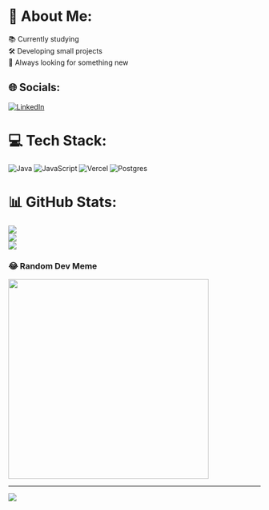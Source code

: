 # 💫 About Me:
📚 Currently studying<br>🛠️ Developing small projects<br>🌟 Always looking for something new


## 🌐 Socials:
[![LinkedIn](https://img.shields.io/badge/LinkedIn-%230077B5.svg?logo=linkedin&logoColor=white)](https://linkedin.com/in/daniel-arceno ) 

# 💻 Tech Stack:
![Java](https://img.shields.io/badge/java-%23ED8B00.svg?style=for-the-badge&logo=openjdk&logoColor=white) ![JavaScript](https://img.shields.io/badge/javascript-%23323330.svg?style=for-the-badge&logo=javascript&logoColor=%23F7DF1E) ![Vercel](https://img.shields.io/badge/vercel-%23000000.svg?style=for-the-badge&logo=vercel&logoColor=white) ![Postgres](https://img.shields.io/badge/postgres-%23316192.svg?style=for-the-badge&logo=postgresql&logoColor=white)
# 📊 GitHub Stats:
![](https://github-readme-stats.vercel.app/api?username=Danielarceeno&theme=dracula&hide_border=false&include_all_commits=false&count_private=false)<br/>
![](https://github-readme-streak-stats.herokuapp.com/?user=Danielarceeno&theme=dracula&hide_border=false)<br/>
![](https://github-readme-stats.vercel.app/api/top-langs/?username=Danielarceeno&theme=dracula&hide_border=false&include_all_commits=false&count_private=false&layout=compact)

### 😂 Random Dev Meme
<img src='https://randommeme-five.vercel.app/' style="height: 400px;"/>

---
[![](https://visitcount.itsvg.in/api?id=Danielarceeno&icon=0&color=0)](https://visitcount.itsvg.in)

<!-- Proudly created with GPRM ( https://gprm.itsvg.in ) -->
